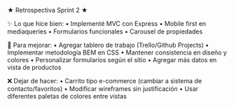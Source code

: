 ★ Retrospectiva Sprint 2 ★

✨ Lo que hice bien:
• Implementé MVC con Express
• Mobile first en mediaqueries 
• Formularios funcionales
• Carousel de propiedades

🚀 Para mejorar:
• Agregar tablero de trabajo (Trello/Github Projects)
• Implementar metodología BEM en CSS
• Mantener consistencia en diseño y colores
• Personalizar formularios según el sitio
• Agregar más datos en vista de productos

❌ Dejar de hacer:
• Carrito tipo e-commerce (cambiar a sistema de contacto/favoritos)
• Modificar wireframes sin justificación 
• Usar diferentes paletas de colores entre vistas